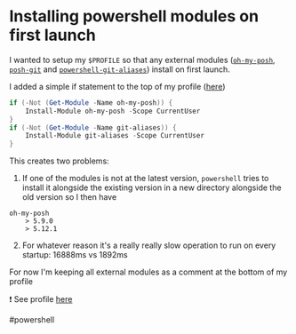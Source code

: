 # Installing powershell modules on first launch

I wanted to setup my `$PROFILE` so that any external modules ([`oh-my-posh`](https://github.com/JanDeDobbeleer/oh-my-posh), [`posh-git`](https://github.com/dahlbyk/posh-git) and [`powershell-git-aliases`](https://github.com/gluons/powershell-git-aliases)) install on first launch.

I added a simple if statement to the top of my profile ([here](https://stackoverflow.com/questions/28740320/how-do-i-check-if-a-powershell-module-is-installed))

```powershell
if (-Not (Get-Module -Name oh-my-posh)) {
    Install-Module oh-my-posh -Scope CurrentUser
} 
if (-Not (Get-Module -Name git-aliases)) {
    Install-Module git-aliases -Scope CurrentUser
}
```

This creates two problems:

1. If one of the modules is not at the latest version, `powershell` tries to install it alongside the existing version in a new directory alongside the old version so I then have

```
oh-my-posh
    > 5.9.0
    > 5.12.1
```

2. For whatever reason it's a really really slow operation to run on every startup: 16888ms vs 1892ms

For now I'm keeping all external modules as a comment at the bottom of my profile

:exclamation: See profile [here](https://github.com/rdmolony/dotfiles-windows)

#powershell
